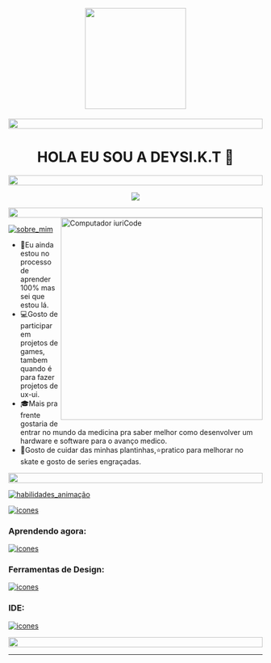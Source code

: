 <div>
  <h1 align='center'>
  <br>
  <a href='https://www.youtube.com/watch?v=dQw4w9WgXcQ'><img src="https://i.pinimg.com/originals/7c/87/4f/7c874f494962f66d35b157cf17f44c46.jpg"width='200'></a>
  </h1>                                                   

<img src="https://i.imgur.com/dBaSKWF.gif" height="20" width="100%">
<h1 align="center"> HOLA EU SOU A DEYSI.K.T 💜</h1>
<img src="https://i.imgur.com/dBaSKWF.gif" height="20" width="100%">

<p align="center">
  <a href="https://github.com/DenverCoder1/readme-typing-svg"><img src="https://readme-typing-svg.herokuapp.com?font=Time+New+Roman&color=B9EC34&size=25&center=true&vCenter=true&width=600&height=100&lines=👽;Computer+Science+Student;Ux+Ui+Designer"></a>
</p>
</div>


<div>
<img src="https://i.imgur.com/dBaSKWF.gif" height="20" width="100%">
<img src="https://i.pinimg.com/originals/31/ef/0c/31ef0ce27afd4afafbdde4681189e468.jpg" min-width="400px" max-width="400px" width="400px" align="right" alt="Computador iuriCode">
  
<!--canto do sobre mim-->
[![sobre_mim](https://readme-typing-svg.herokuapp.com?color=%2336BCF7&lines=SOBRE+MIM💁)](https://git.io/typing-svg)

- 👒Eu ainda estou no processo de aprender 100% mas sei que estou lá.
- 💻Gosto de participar em projetos de games, tambem quando é para fazer projetos de ux-ui.
- 🎓Mais pra frente gostaria de entrar no mundo da medicina pra saber melhor como desenvolver  um hardware e software para o avanço medico.
- 🌼Gosto de cuidar das minhas plantinhas,⭐pratico para melhorar no skate e gosto de series engraçadas.
</div>
  
<img src="https://i.imgur.com/dBaSKWF.gif" height="20" width="100%">

<div>
  
<!--canto das linguagens que sei mas ainda em processo de melhora-->
[![habilidades_animação](https://readme-typing-svg.herokuapp.com?color=%2336BCF7&lines=HABILIDADES✨)](https://git.io/typing-svg)

[![icones](https://skillicons.dev/icons?i=html,css,js,py)](https://skillicons.dev)


<!--aprendendo agora na facul-->
 <h3>Aprendendo agora: </h3>

[![icones](https://skillicons.dev/icons?i=java,mysql)](https://skillicons.dev)

<!--estudo para ux-ui-->
<h3>Ferramentas de Design: </h3>

[![icones](https://skillicons.dev/icons?i=photoshop,xd,figma)](https://skillicons.dev)

<!--as IDEs que uso -->
<h3>IDE: </h3>

[![icones](https://skillicons.dev/icons?i=vscode,eclipse)](https://skillicons.dev)


<img src="https://i.imgur.com/dBaSKWF.gif" height="20" width="100%">

<!--meu contato-->



   

 

------


<!---
DEYKT/DEYKT is a ✨ special ✨ repository because its `README.md` (this file) appears on your GitHub profile.
You can click the Preview link to take a look at your changes.
--->
